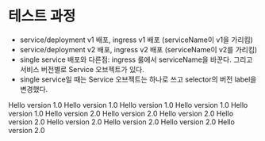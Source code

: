 # 테스트 과정
- service/deployment v1 배포, ingress v1 배포 (serviceName이 v1을 가리킴)
- service/deployment v2 배포, ingress v2 배포 (serviceName이 v2를 가리킴)
- single service 배포와 다른점: ingress 룰에서 serviceName을 바꾼다. 그리고 서비스 버전별로 Service 오브젝트가 있다. 
- single service일 때는 Service 오브젝트는 하나로 쓰고 selector의 버전 label을 변경했다.

Hello version 1.0
Hello version 1.0
Hello version 1.0
Hello version 1.0
Hello version 1.0
Hello version 2.0
Hello version 2.0
Hello version 2.0
Hello version 2.0
Hello version 2.0
Hello version 2.0
Hello version 2.0
Hello version 2.0